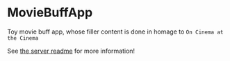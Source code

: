 # MovieBuffApp
Toy movie buff app, whose filler content is done in homage to `On Cinema at the Cinema`

See [the server readme](server/readme.md) for more information!